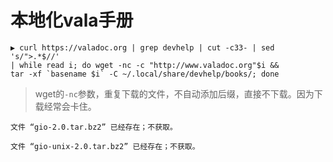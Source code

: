 # 本地化vala手册

```
▶ curl https://valadoc.org | grep devhelp | cut -c33- | sed 's/">.*$//'
| while read i; do wget -nc -c "http://www.valadoc.org"$i && 
tar -xf `basename $i` -C ~/.local/share/devhelp/books/; done
```
> wget的`-nc`参数，重复下载的文件，不自动添加后缀，直接不下载。因为下载经常会卡住。

```
文件 “gio-2.0.tar.bz2” 已经存在；不获取。

文件 “gio-unix-2.0.tar.bz2” 已经存在；不获取。
```